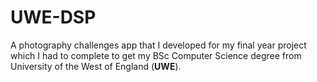 # UWE-DSP
A photography challenges app that I developed for my final year project which I had to complete to get my BSc Computer Science degree from University of the West of England (**UWE**).